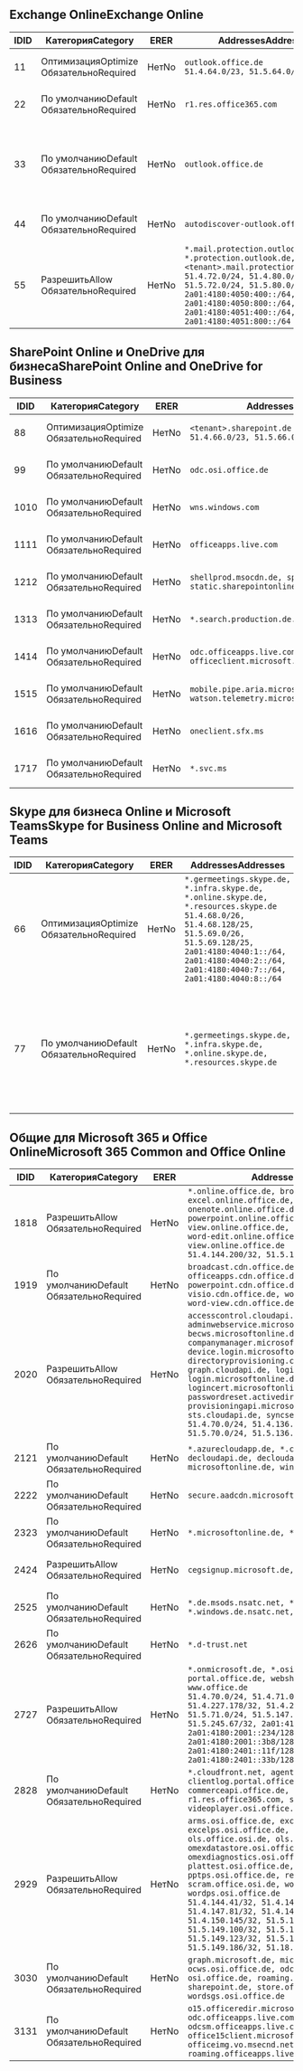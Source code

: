 <!--THIS FILE IS AUTOMATICALLY GENERATED. MANUAL CHANGES WILL BE OVERWRITTEN.-->
<!--Please contact the Office 365 Endpoints team with any questions.-->
<!--Germany endpoints version 2018082900-->
<!--File generated 2018-09-28 14:38:24.7194-->

## <a name="exchange-online"></a><span data-ttu-id="34221-101">Exchange Online</span><span class="sxs-lookup"><span data-stu-id="34221-101">Exchange Online</span></span>

<span data-ttu-id="34221-102">ID</span><span class="sxs-lookup"><span data-stu-id="34221-102">ID</span></span> | <span data-ttu-id="34221-103">Категория</span><span class="sxs-lookup"><span data-stu-id="34221-103">Category</span></span> | <span data-ttu-id="34221-104">ER</span><span class="sxs-lookup"><span data-stu-id="34221-104">ER</span></span> | <span data-ttu-id="34221-105">Addresses</span><span class="sxs-lookup"><span data-stu-id="34221-105">Addresses</span></span> | <span data-ttu-id="34221-106">Порты</span><span class="sxs-lookup"><span data-stu-id="34221-106">Ports</span></span>
-- | -------------------- | -- | ------------------------------------------------------------------------------------------------------------------------------------------------------------------------------------------------------------------------------------------------------------ | -------------------------------
<span data-ttu-id="34221-107">1</span><span class="sxs-lookup"><span data-stu-id="34221-107">1</span></span> | <span data-ttu-id="34221-108">Оптимизация</span><span class="sxs-lookup"><span data-stu-id="34221-108">Optimize</span></span><BR><span data-ttu-id="34221-109">Обязательно</span><span class="sxs-lookup"><span data-stu-id="34221-109">Required</span></span> | <span data-ttu-id="34221-110">Нет</span><span class="sxs-lookup"><span data-stu-id="34221-110">No</span></span> | `outlook.office.de`<BR>`51.4.64.0/23, 51.5.64.0/23` | <span data-ttu-id="34221-111">**TCP:** 443, 80</span><span class="sxs-lookup"><span data-stu-id="34221-111">**TCP:** 443, 80</span></span>
<span data-ttu-id="34221-112">2</span><span class="sxs-lookup"><span data-stu-id="34221-112">2</span></span> | <span data-ttu-id="34221-113">По умолчанию</span><span class="sxs-lookup"><span data-stu-id="34221-113">Default</span></span><BR><span data-ttu-id="34221-114">Обязательно</span><span class="sxs-lookup"><span data-stu-id="34221-114">Required</span></span> | <span data-ttu-id="34221-115">Нет</span><span class="sxs-lookup"><span data-stu-id="34221-115">No</span></span> | `r1.res.office365.com` | <span data-ttu-id="34221-116">**TCP:** 443, 80</span><span class="sxs-lookup"><span data-stu-id="34221-116">**TCP:** 443, 80</span></span>
<span data-ttu-id="34221-117">3</span><span class="sxs-lookup"><span data-stu-id="34221-117">3</span></span> | <span data-ttu-id="34221-118">По умолчанию</span><span class="sxs-lookup"><span data-stu-id="34221-118">Default</span></span><BR><span data-ttu-id="34221-119">Обязательно</span><span class="sxs-lookup"><span data-stu-id="34221-119">Required</span></span> | <span data-ttu-id="34221-120">Нет</span><span class="sxs-lookup"><span data-stu-id="34221-120">No</span></span> | `outlook.office.de` | <span data-ttu-id="34221-121">**TCP:** 143, 25, 587, 993, 995</span><span class="sxs-lookup"><span data-stu-id="34221-121">**TCP:** 143, 25, 587, 993, 995</span></span>
<span data-ttu-id="34221-122">4</span><span class="sxs-lookup"><span data-stu-id="34221-122">4</span></span> | <span data-ttu-id="34221-123">По умолчанию</span><span class="sxs-lookup"><span data-stu-id="34221-123">Default</span></span><BR><span data-ttu-id="34221-124">Обязательно</span><span class="sxs-lookup"><span data-stu-id="34221-124">Required</span></span> | <span data-ttu-id="34221-125">Нет</span><span class="sxs-lookup"><span data-stu-id="34221-125">No</span></span> | `autodiscover-outlook.office.de` | <span data-ttu-id="34221-126">**TCP:** 443, 80</span><span class="sxs-lookup"><span data-stu-id="34221-126">**TCP:** 443, 80</span></span>
<span data-ttu-id="34221-127">5</span><span class="sxs-lookup"><span data-stu-id="34221-127">5</span></span> | <span data-ttu-id="34221-128">Разрешить</span><span class="sxs-lookup"><span data-stu-id="34221-128">Allow</span></span><BR><span data-ttu-id="34221-129">Обязательно</span><span class="sxs-lookup"><span data-stu-id="34221-129">Required</span></span> | <span data-ttu-id="34221-130">Нет</span><span class="sxs-lookup"><span data-stu-id="34221-130">No</span></span> | `*.mail.protection.outlook.de, *.protection.outlook.de, <tenant>.mail.protection.outlook.de`<BR>`51.4.72.0/24, 51.4.80.0/27, 51.5.72.0/24, 51.5.80.0/27, 2a01:4180:4050:400::/64, 2a01:4180:4050:800::/64, 2a01:4180:4051:400::/64, 2a01:4180:4051:800::/64` | <span data-ttu-id="34221-131">**TCP:** 25, 443</span><span class="sxs-lookup"><span data-stu-id="34221-131">**TCP:** 25, 443</span></span>

## <a name="sharepoint-online-and-onedrive-for-business"></a><span data-ttu-id="34221-132">SharePoint Online и OneDrive для бизнеса</span><span class="sxs-lookup"><span data-stu-id="34221-132">SharePoint Online and OneDrive for Business</span></span>

<span data-ttu-id="34221-133">ID</span><span class="sxs-lookup"><span data-stu-id="34221-133">ID</span></span> | <span data-ttu-id="34221-134">Категория</span><span class="sxs-lookup"><span data-stu-id="34221-134">Category</span></span> | <span data-ttu-id="34221-135">ER</span><span class="sxs-lookup"><span data-stu-id="34221-135">ER</span></span> | <span data-ttu-id="34221-136">Addresses</span><span class="sxs-lookup"><span data-stu-id="34221-136">Addresses</span></span> | <span data-ttu-id="34221-137">Порты</span><span class="sxs-lookup"><span data-stu-id="34221-137">Ports</span></span>
-- | -------------------- | -- | ------------------------------------------------------------------------------ | ----------------
<span data-ttu-id="34221-138">8</span><span class="sxs-lookup"><span data-stu-id="34221-138">8</span></span> | <span data-ttu-id="34221-139">Оптимизация</span><span class="sxs-lookup"><span data-stu-id="34221-139">Optimize</span></span><BR><span data-ttu-id="34221-140">Обязательно</span><span class="sxs-lookup"><span data-stu-id="34221-140">Required</span></span> | <span data-ttu-id="34221-141">Нет</span><span class="sxs-lookup"><span data-stu-id="34221-141">No</span></span> | `<tenant>.sharepoint.de`<BR>`51.4.66.0/23, 51.5.66.0/23` | <span data-ttu-id="34221-142">**TCP:** 443, 80</span><span class="sxs-lookup"><span data-stu-id="34221-142">**TCP:** 443, 80</span></span>
<span data-ttu-id="34221-143">9</span><span class="sxs-lookup"><span data-stu-id="34221-143">9</span></span> | <span data-ttu-id="34221-144">По умолчанию</span><span class="sxs-lookup"><span data-stu-id="34221-144">Default</span></span><BR><span data-ttu-id="34221-145">Обязательно</span><span class="sxs-lookup"><span data-stu-id="34221-145">Required</span></span> | <span data-ttu-id="34221-146">Нет</span><span class="sxs-lookup"><span data-stu-id="34221-146">No</span></span> | `odc.osi.office.de` | <span data-ttu-id="34221-147">**TCP:** 443, 80</span><span class="sxs-lookup"><span data-stu-id="34221-147">**TCP:** 443, 80</span></span>
<span data-ttu-id="34221-148">10</span><span class="sxs-lookup"><span data-stu-id="34221-148">10</span></span> | <span data-ttu-id="34221-149">По умолчанию</span><span class="sxs-lookup"><span data-stu-id="34221-149">Default</span></span><BR><span data-ttu-id="34221-150">Обязательно</span><span class="sxs-lookup"><span data-stu-id="34221-150">Required</span></span> | <span data-ttu-id="34221-151">Нет</span><span class="sxs-lookup"><span data-stu-id="34221-151">No</span></span> | `wns.windows.com` | <span data-ttu-id="34221-152">**TCP:** 443, 80</span><span class="sxs-lookup"><span data-stu-id="34221-152">**TCP:** 443, 80</span></span>
<span data-ttu-id="34221-153">11</span><span class="sxs-lookup"><span data-stu-id="34221-153">11</span></span> | <span data-ttu-id="34221-154">По умолчанию</span><span class="sxs-lookup"><span data-stu-id="34221-154">Default</span></span><BR><span data-ttu-id="34221-155">Обязательно</span><span class="sxs-lookup"><span data-stu-id="34221-155">Required</span></span> | <span data-ttu-id="34221-156">Нет</span><span class="sxs-lookup"><span data-stu-id="34221-156">No</span></span> | `officeapps.live.com` | <span data-ttu-id="34221-157">**TCP:** 443, 80</span><span class="sxs-lookup"><span data-stu-id="34221-157">**TCP:** 443, 80</span></span>
<span data-ttu-id="34221-158">12</span><span class="sxs-lookup"><span data-stu-id="34221-158">12</span></span> | <span data-ttu-id="34221-159">По умолчанию</span><span class="sxs-lookup"><span data-stu-id="34221-159">Default</span></span><BR><span data-ttu-id="34221-160">Обязательно</span><span class="sxs-lookup"><span data-stu-id="34221-160">Required</span></span> | <span data-ttu-id="34221-161">Нет</span><span class="sxs-lookup"><span data-stu-id="34221-161">No</span></span> | `shellprod.msocdn.de, spoprod-a.akamaihd.net, static.sharepointonline.com` | <span data-ttu-id="34221-162">**TCP:** 443, 80</span><span class="sxs-lookup"><span data-stu-id="34221-162">**TCP:** 443, 80</span></span>
<span data-ttu-id="34221-163">13</span><span class="sxs-lookup"><span data-stu-id="34221-163">13</span></span> | <span data-ttu-id="34221-164">По умолчанию</span><span class="sxs-lookup"><span data-stu-id="34221-164">Default</span></span><BR><span data-ttu-id="34221-165">Обязательно</span><span class="sxs-lookup"><span data-stu-id="34221-165">Required</span></span> | <span data-ttu-id="34221-166">Нет</span><span class="sxs-lookup"><span data-stu-id="34221-166">No</span></span> | `*.search.production.de.azuretrafficmanager.de` | <span data-ttu-id="34221-167">**TCP:** 443</span><span class="sxs-lookup"><span data-stu-id="34221-167">**TCP:** 443</span></span>
<span data-ttu-id="34221-168">14</span><span class="sxs-lookup"><span data-stu-id="34221-168">14</span></span> | <span data-ttu-id="34221-169">По умолчанию</span><span class="sxs-lookup"><span data-stu-id="34221-169">Default</span></span><BR><span data-ttu-id="34221-170">Обязательно</span><span class="sxs-lookup"><span data-stu-id="34221-170">Required</span></span> | <span data-ttu-id="34221-171">Нет</span><span class="sxs-lookup"><span data-stu-id="34221-171">No</span></span> | `odc.officeapps.live.com, officeclient.microsoft.com` | <span data-ttu-id="34221-172">**TCP:** 443, 80</span><span class="sxs-lookup"><span data-stu-id="34221-172">**TCP:** 443, 80</span></span>
<span data-ttu-id="34221-173">15</span><span class="sxs-lookup"><span data-stu-id="34221-173">15</span></span> | <span data-ttu-id="34221-174">По умолчанию</span><span class="sxs-lookup"><span data-stu-id="34221-174">Default</span></span><BR><span data-ttu-id="34221-175">Обязательно</span><span class="sxs-lookup"><span data-stu-id="34221-175">Required</span></span> | <span data-ttu-id="34221-176">Нет</span><span class="sxs-lookup"><span data-stu-id="34221-176">No</span></span> | `mobile.pipe.aria.microsoft.com, ssw.live.com, watson.telemetry.microsoft.com` | <span data-ttu-id="34221-177">**TCP:** 443, 80</span><span class="sxs-lookup"><span data-stu-id="34221-177">**TCP:** 443, 80</span></span>
<span data-ttu-id="34221-178">16</span><span class="sxs-lookup"><span data-stu-id="34221-178">16</span></span> | <span data-ttu-id="34221-179">По умолчанию</span><span class="sxs-lookup"><span data-stu-id="34221-179">Default</span></span><BR><span data-ttu-id="34221-180">Обязательно</span><span class="sxs-lookup"><span data-stu-id="34221-180">Required</span></span> | <span data-ttu-id="34221-181">Нет</span><span class="sxs-lookup"><span data-stu-id="34221-181">No</span></span> | `oneclient.sfx.ms` | <span data-ttu-id="34221-182">**TCP:** 443, 80</span><span class="sxs-lookup"><span data-stu-id="34221-182">**TCP:** 443, 80</span></span>
<span data-ttu-id="34221-183">17</span><span class="sxs-lookup"><span data-stu-id="34221-183">17</span></span> | <span data-ttu-id="34221-184">По умолчанию</span><span class="sxs-lookup"><span data-stu-id="34221-184">Default</span></span><BR><span data-ttu-id="34221-185">Обязательно</span><span class="sxs-lookup"><span data-stu-id="34221-185">Required</span></span> | <span data-ttu-id="34221-186">Нет</span><span class="sxs-lookup"><span data-stu-id="34221-186">No</span></span> | `*.svc.ms` | <span data-ttu-id="34221-187">**TCP:** 443, 80</span><span class="sxs-lookup"><span data-stu-id="34221-187">**TCP:** 443, 80</span></span>

## <a name="skype-for-business-online-and-microsoft-teams"></a><span data-ttu-id="34221-188">Skype для бизнеса Online и Microsoft Teams</span><span class="sxs-lookup"><span data-stu-id="34221-188">Skype for Business Online and Microsoft Teams</span></span>

<span data-ttu-id="34221-189">ID</span><span class="sxs-lookup"><span data-stu-id="34221-189">ID</span></span> | <span data-ttu-id="34221-190">Категория</span><span class="sxs-lookup"><span data-stu-id="34221-190">Category</span></span> | <span data-ttu-id="34221-191">ER</span><span class="sxs-lookup"><span data-stu-id="34221-191">ER</span></span> | <span data-ttu-id="34221-192">Addresses</span><span class="sxs-lookup"><span data-stu-id="34221-192">Addresses</span></span> | <span data-ttu-id="34221-193">Порты</span><span class="sxs-lookup"><span data-stu-id="34221-193">Ports</span></span>
-- | -------------------- | -- | ----------------------------------------------------------------------------------------------------------------------------------------------------------------------------------------------------------------------------------------------- | --------------------------------------------------
<span data-ttu-id="34221-194">6</span><span class="sxs-lookup"><span data-stu-id="34221-194">6</span></span> | <span data-ttu-id="34221-195">Оптимизация</span><span class="sxs-lookup"><span data-stu-id="34221-195">Optimize</span></span><BR><span data-ttu-id="34221-196">Обязательно</span><span class="sxs-lookup"><span data-stu-id="34221-196">Required</span></span> | <span data-ttu-id="34221-197">Нет</span><span class="sxs-lookup"><span data-stu-id="34221-197">No</span></span> | `*.germeetings.skype.de, *.infra.skype.de, *.online.skype.de, *.resources.skype.de`<BR>`51.4.68.0/26, 51.4.68.128/25, 51.5.69.0/26, 51.5.69.128/25, 2a01:4180:4040:1::/64, 2a01:4180:4040:2::/64, 2a01:4180:4040:7::/64, 2a01:4180:4040:8::/64` | <span data-ttu-id="34221-198">**TCP:** 443, 80</span><span class="sxs-lookup"><span data-stu-id="34221-198">**TCP:** 443, 80</span></span><BR><span data-ttu-id="34221-199">**UDP:** 3478</span><span class="sxs-lookup"><span data-stu-id="34221-199">**UDP:** 3478</span></span>
<span data-ttu-id="34221-200">7</span><span class="sxs-lookup"><span data-stu-id="34221-200">7</span></span> | <span data-ttu-id="34221-201">По умолчанию</span><span class="sxs-lookup"><span data-stu-id="34221-201">Default</span></span><BR><span data-ttu-id="34221-202">Обязательно</span><span class="sxs-lookup"><span data-stu-id="34221-202">Required</span></span> | <span data-ttu-id="34221-203">Нет</span><span class="sxs-lookup"><span data-stu-id="34221-203">No</span></span> | `*.germeetings.skype.de, *.infra.skype.de, *.online.skype.de, *.resources.skype.de` | <span data-ttu-id="34221-204">**TCP:** 5061, 50000–59999</span><span class="sxs-lookup"><span data-stu-id="34221-204">**TCP:** 5061, 50000-59999</span></span><BR><span data-ttu-id="34221-205">**UDP:** 50000–59999</span><span class="sxs-lookup"><span data-stu-id="34221-205">**UDP:** 50000-59999</span></span>

## <a name="microsoft-365-common-and-office-online"></a><span data-ttu-id="34221-206">Общие для Microsoft 365 и Office Online</span><span class="sxs-lookup"><span data-stu-id="34221-206">Microsoft 365 Common and Office Online</span></span>

<span data-ttu-id="34221-207">ID</span><span class="sxs-lookup"><span data-stu-id="34221-207">ID</span></span> | <span data-ttu-id="34221-208">Категория</span><span class="sxs-lookup"><span data-stu-id="34221-208">Category</span></span> | <span data-ttu-id="34221-209">ER</span><span class="sxs-lookup"><span data-stu-id="34221-209">ER</span></span> | <span data-ttu-id="34221-210">Addresses</span><span class="sxs-lookup"><span data-stu-id="34221-210">Addresses</span></span> | <span data-ttu-id="34221-211">Порты</span><span class="sxs-lookup"><span data-stu-id="34221-211">Ports</span></span>
-- | ------------------- | -- | ------------------------------------------------------------------------------------------------------------------------------------------------------------------------------------------------------------------------------------------------------------------------------------------------------------------------------------------------------------------------------------------------------------------------------------------------------------------------------------------------------------------------------------------------------------------------------------------------ | ----------------
<span data-ttu-id="34221-212">18</span><span class="sxs-lookup"><span data-stu-id="34221-212">18</span></span> | <span data-ttu-id="34221-213">Разрешить</span><span class="sxs-lookup"><span data-stu-id="34221-213">Allow</span></span><BR><span data-ttu-id="34221-214">Обязательно</span><span class="sxs-lookup"><span data-stu-id="34221-214">Required</span></span> | <span data-ttu-id="34221-215">Нет</span><span class="sxs-lookup"><span data-stu-id="34221-215">No</span></span> | `*.online.office.de, broadcast.online.office.de, excel.online.office.de, onenote.online.office.de, powerpoint.online.office.de, view.online.office.de, visio.online.office.de, word-edit.online.office.de, word-view.online.office.de`<BR>`51.4.144.200/32, 51.5.149.3/32, 51.18.16.0/23` | <span data-ttu-id="34221-216">**TCP:** 443</span><span class="sxs-lookup"><span data-stu-id="34221-216">**TCP:** 443</span></span>
<span data-ttu-id="34221-217">19</span><span class="sxs-lookup"><span data-stu-id="34221-217">19</span></span> | <span data-ttu-id="34221-218">По умолчанию</span><span class="sxs-lookup"><span data-stu-id="34221-218">Default</span></span><BR><span data-ttu-id="34221-219">Обязательно</span><span class="sxs-lookup"><span data-stu-id="34221-219">Required</span></span> | <span data-ttu-id="34221-220">Нет</span><span class="sxs-lookup"><span data-stu-id="34221-220">No</span></span> | `broadcast.cdn.office.de, excel.cdn.office.de, officeapps.cdn.office.de, onenote.cdn.office.de, powerpoint.cdn.office.de, view.cdn.office.de, visio.cdn.office.de, word-edit.cdn.office.de, word-view.cdn.office.de` | <span data-ttu-id="34221-221">**TCP:** 443</span><span class="sxs-lookup"><span data-stu-id="34221-221">**TCP:** 443</span></span>
<span data-ttu-id="34221-222">20</span><span class="sxs-lookup"><span data-stu-id="34221-222">20</span></span> | <span data-ttu-id="34221-223">Разрешить</span><span class="sxs-lookup"><span data-stu-id="34221-223">Allow</span></span><BR><span data-ttu-id="34221-224">Обязательно</span><span class="sxs-lookup"><span data-stu-id="34221-224">Required</span></span> | <span data-ttu-id="34221-225">Нет</span><span class="sxs-lookup"><span data-stu-id="34221-225">No</span></span> | `accesscontrol.cloudapi.de, adminwebservice.microsoftonline.de, becws.microsoftonline.de, companymanager.microsoftonline.de, device.login.microsoftonline.de, directoryprovisioning.cloudapi.de, graph.cloudapi.de, login.cloudapi.de, login.microsoftonline.de, logincert.microsoftonline.de, pas.cloudapi.de, passwordreset.activedirectory.microsoftazure.de, provisioningapi.microsoftonline.de, sts.cloudapi.de, syncservice.microsoftonline.de`<BR>`51.4.70.0/24, 51.4.136.0/24, 51.4.144.0/24, 51.5.70.0/24, 51.5.136.0/24, 51.5.144.0/24` | <span data-ttu-id="34221-226">**TCP:** 443, 80</span><span class="sxs-lookup"><span data-stu-id="34221-226">**TCP:** 443, 80</span></span>
<span data-ttu-id="34221-227">21</span><span class="sxs-lookup"><span data-stu-id="34221-227">21</span></span> | <span data-ttu-id="34221-228">По умолчанию</span><span class="sxs-lookup"><span data-stu-id="34221-228">Default</span></span><BR><span data-ttu-id="34221-229">Обязательно</span><span class="sxs-lookup"><span data-stu-id="34221-229">Required</span></span> | <span data-ttu-id="34221-230">Нет</span><span class="sxs-lookup"><span data-stu-id="34221-230">No</span></span> | `*.azurecloudapp.de, *.cloudapi.de, *.windows.de, decloudapi.de, decloudapi.net, decloudapp.net, microsoftonline.de, windowsazure.de` | <span data-ttu-id="34221-231">**TCP:** 443, 80</span><span class="sxs-lookup"><span data-stu-id="34221-231">**TCP:** 443, 80</span></span>
<span data-ttu-id="34221-232">22</span><span class="sxs-lookup"><span data-stu-id="34221-232">22</span></span> | <span data-ttu-id="34221-233">По умолчанию</span><span class="sxs-lookup"><span data-stu-id="34221-233">Default</span></span><BR><span data-ttu-id="34221-234">Обязательно</span><span class="sxs-lookup"><span data-stu-id="34221-234">Required</span></span> | <span data-ttu-id="34221-235">Нет</span><span class="sxs-lookup"><span data-stu-id="34221-235">No</span></span> | `secure.aadcdn.microsoftonline-p.com` | <span data-ttu-id="34221-236">**TCP:** 443, 80</span><span class="sxs-lookup"><span data-stu-id="34221-236">**TCP:** 443, 80</span></span>
<span data-ttu-id="34221-237">23</span><span class="sxs-lookup"><span data-stu-id="34221-237">23</span></span> | <span data-ttu-id="34221-238">По умолчанию</span><span class="sxs-lookup"><span data-stu-id="34221-238">Default</span></span><BR><span data-ttu-id="34221-239">Обязательно</span><span class="sxs-lookup"><span data-stu-id="34221-239">Required</span></span> | <span data-ttu-id="34221-240">Нет</span><span class="sxs-lookup"><span data-stu-id="34221-240">No</span></span> | `*.microsoftonline.de, *.windows.net` | <span data-ttu-id="34221-241">**TCP:** 443, 80</span><span class="sxs-lookup"><span data-stu-id="34221-241">**TCP:** 443, 80</span></span>
<span data-ttu-id="34221-242">24</span><span class="sxs-lookup"><span data-stu-id="34221-242">24</span></span> | <span data-ttu-id="34221-243">Разрешить</span><span class="sxs-lookup"><span data-stu-id="34221-243">Allow</span></span><BR><span data-ttu-id="34221-244">Обязательно</span><span class="sxs-lookup"><span data-stu-id="34221-244">Required</span></span> | <span data-ttu-id="34221-245">Нет</span><span class="sxs-lookup"><span data-stu-id="34221-245">No</span></span> | `cegsignup.microsoft.de, negsignup.microsoft.de` | <span data-ttu-id="34221-246">**TCP:** 443, 80</span><span class="sxs-lookup"><span data-stu-id="34221-246">**TCP:** 443, 80</span></span>
<span data-ttu-id="34221-247">25</span><span class="sxs-lookup"><span data-stu-id="34221-247">25</span></span> | <span data-ttu-id="34221-248">По умолчанию</span><span class="sxs-lookup"><span data-stu-id="34221-248">Default</span></span><BR><span data-ttu-id="34221-249">Обязательно</span><span class="sxs-lookup"><span data-stu-id="34221-249">Required</span></span> | <span data-ttu-id="34221-250">Нет</span><span class="sxs-lookup"><span data-stu-id="34221-250">No</span></span> | `*.de.msods.nsatc.net, *.office.de.akadns.net, *.windows.de.nsatc.net, officehome.msocdn.de` | <span data-ttu-id="34221-251">**TCP:** 443, 80</span><span class="sxs-lookup"><span data-stu-id="34221-251">**TCP:** 443, 80</span></span>
<span data-ttu-id="34221-252">26</span><span class="sxs-lookup"><span data-stu-id="34221-252">26</span></span> | <span data-ttu-id="34221-253">По умолчанию</span><span class="sxs-lookup"><span data-stu-id="34221-253">Default</span></span><BR><span data-ttu-id="34221-254">Обязательно</span><span class="sxs-lookup"><span data-stu-id="34221-254">Required</span></span> | <span data-ttu-id="34221-255">Нет</span><span class="sxs-lookup"><span data-stu-id="34221-255">No</span></span> | `*.d-trust.net` | <span data-ttu-id="34221-256">**TCP:** 443, 80</span><span class="sxs-lookup"><span data-stu-id="34221-256">**TCP:** 443, 80</span></span>
<span data-ttu-id="34221-257">27</span><span class="sxs-lookup"><span data-stu-id="34221-257">27</span></span> | <span data-ttu-id="34221-258">Разрешить</span><span class="sxs-lookup"><span data-stu-id="34221-258">Allow</span></span><BR><span data-ttu-id="34221-259">Обязательно</span><span class="sxs-lookup"><span data-stu-id="34221-259">Required</span></span> | <span data-ttu-id="34221-260">Нет</span><span class="sxs-lookup"><span data-stu-id="34221-260">No</span></span> | `*.onmicrosoft.de, *.osi.office.de, office.de, portal.office.de, webshell.suite.office.de, www.office.de`<BR>`51.4.70.0/24, 51.4.71.0/24, 51.4.226.115/32, 51.4.227.178/32, 51.4.230.178/32, 51.5.70.0/24, 51.5.71.0/24, 51.5.147.48/32, 51.5.242.163/32, 51.5.245.67/32, 2a01:4180:2001::92/128, 2a01:4180:2001::234/128, 2a01:4180:2001::3b8/128, 2a01:4180:2401::11f/128, 2a01:4180:2401::33b/128, 2a01:4180:2401::55b/128` | <span data-ttu-id="34221-261">**TCP:** 443, 80</span><span class="sxs-lookup"><span data-stu-id="34221-261">**TCP:** 443, 80</span></span>
<span data-ttu-id="34221-262">28</span><span class="sxs-lookup"><span data-stu-id="34221-262">28</span></span> | <span data-ttu-id="34221-263">По умолчанию</span><span class="sxs-lookup"><span data-stu-id="34221-263">Default</span></span><BR><span data-ttu-id="34221-264">Обязательно</span><span class="sxs-lookup"><span data-stu-id="34221-264">Required</span></span> | <span data-ttu-id="34221-265">Нет</span><span class="sxs-lookup"><span data-stu-id="34221-265">No</span></span> | `*.cloudfront.net, agent.office.de, clientlog.portal.office.de, commerceapi.office.de, prod.msocdn.de, r1.res.office365.com, shellprod.msocdn.de, videoplayer.osi.office.net` | <span data-ttu-id="34221-266">**TCP:** 443, 80</span><span class="sxs-lookup"><span data-stu-id="34221-266">**TCP:** 443, 80</span></span>
<span data-ttu-id="34221-267">29</span><span class="sxs-lookup"><span data-stu-id="34221-267">29</span></span> | <span data-ttu-id="34221-268">Разрешить</span><span class="sxs-lookup"><span data-stu-id="34221-268">Allow</span></span><BR><span data-ttu-id="34221-269">Обязательно</span><span class="sxs-lookup"><span data-stu-id="34221-269">Required</span></span> | <span data-ttu-id="34221-270">Нет</span><span class="sxs-lookup"><span data-stu-id="34221-270">No</span></span> | `arms.osi.office.de, excelcs.osi.office.de, excelps.osi.office.de, manage.osi.office.de, ols.office.osi.de, ols.osi.office.de, omexdatastore.osi.office.de, omexdiagnostics.osi.office.de, plattest.osi.office.de, pptcs.osi.office.de, pptps.osi.office.de, retailer.osi.office.de, scram.office.osi.de, wordcs.osi.office.de, wordps.osi.office.de`<BR>`51.4.144.41/32, 51.4.144.174/32, 51.4.145.38/32, 51.4.147.81/32, 51.4.147.233/32, 51.4.148.12/32, 51.4.150.145/32, 51.5.147.242/32, 51.5.149.100/32, 51.5.149.119/32, 51.5.149.123/32, 51.5.149.180/32, 51.5.149.186/32, 51.18.0.0/21` | <span data-ttu-id="34221-271">**TCP:** 443, 80</span><span class="sxs-lookup"><span data-stu-id="34221-271">**TCP:** 443, 80</span></span>
<span data-ttu-id="34221-272">30</span><span class="sxs-lookup"><span data-stu-id="34221-272">30</span></span> | <span data-ttu-id="34221-273">По умолчанию</span><span class="sxs-lookup"><span data-stu-id="34221-273">Default</span></span><BR><span data-ttu-id="34221-274">Обязательно</span><span class="sxs-lookup"><span data-stu-id="34221-274">Required</span></span> | <span data-ttu-id="34221-275">Нет</span><span class="sxs-lookup"><span data-stu-id="34221-275">No</span></span> | `graph.microsoft.de, microsoftonline.de, ocws.osi.office.de, odc.osi.office.de, osi.office.de, roaming.osi.office.de, sharepoint.de, store.office.de, wordsgs.osi.office.de` | <span data-ttu-id="34221-276">**TCP:** 443, 80</span><span class="sxs-lookup"><span data-stu-id="34221-276">**TCP:** 443, 80</span></span>
<span data-ttu-id="34221-277">31</span><span class="sxs-lookup"><span data-stu-id="34221-277">31</span></span> | <span data-ttu-id="34221-278">По умолчанию</span><span class="sxs-lookup"><span data-stu-id="34221-278">Default</span></span><BR><span data-ttu-id="34221-279">Обязательно</span><span class="sxs-lookup"><span data-stu-id="34221-279">Required</span></span> | <span data-ttu-id="34221-280">Нет</span><span class="sxs-lookup"><span data-stu-id="34221-280">No</span></span> | `o15.officeredir.microsoft.com, odc.officeapps.live.com, odcsm.officeapps.live.com, office.microsoft.com, office15client.microsoft.com, officeimg.vo.msecnd.net, roaming.officeapps.live.com` | <span data-ttu-id="34221-281">**TCP:** 443, 80</span><span class="sxs-lookup"><span data-stu-id="34221-281">**TCP:** 443, 80</span></span>
